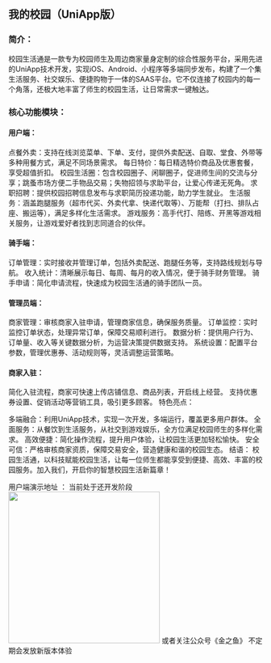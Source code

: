 ## 我的校园（UniApp版）

### 简介：
校园生活通是一款专为校园师生及周边商家量身定制的综合性服务平台，采用先进的UniApp技术开发，实现iOS、Android、小程序等多端同步发布，构建了一个集生活服务、社交娱乐、便捷购物于一体的SAAS平台。它不仅连接了校园内的每一个角落，还极大地丰富了师生的校园生活，让日常需求一键触达。

### 核心功能模块：

#### 用户端：
点餐外卖：支持在线浏览菜单、下单、支付，提供外卖配送、自取、堂食、外带等多种用餐方式，满足不同场景需求。
每日特价：每日精选特价商品及优惠套餐，享受超值折扣。
校园生活圈：包含校园圈子、闲聊圈子，促进师生间的交流与分享；跳蚤市场方便二手物品交易；失物招领与求助平台，让爱心传递无死角。
求职招聘：提供校园招聘信息发布与求职简历投递功能，助力学生就业。
生活服务：涵盖跑腿服务（超市代买、外卖代拿、快递代取等）、万能帮（打扫、排队占座、搬运等），满足多样化生活需求。
游戏服务：高手代打、陪练、开黑等游戏相关服务，让游戏爱好者找到志同道合的伙伴。
#### 骑手端：
订单管理：实时接收并管理订单，包括外卖配送、跑腿任务等，支持路线规划与导航。
收入统计：清晰展示每日、每周、每月的收入情况，便于骑手财务管理。
骑手申请：简化申请流程，快速成为校园生活通的骑手团队一员。
#### 管理员端：
商家管理：审核商家入驻申请，管理商家信息，确保服务质量。
订单监控：实时监控订单状态，处理异常订单，保障交易顺利进行。
数据分析：提供用户行为、订单量、收入等关键数据分析，为运营决策提供数据支持。
系统设置：配置平台参数，管理优惠券、活动规则等，灵活调整运营策略。
#### 商家入驻：
简化入驻流程，商家可快速上传店铺信息、商品列表，开启线上经营。
支持优惠券设置、促销活动等营销工具，吸引更多顾客。
特色亮点：

多端融合：利用UniApp技术，实现一次开发，多端运行，覆盖更多用户群体。
全面服务：从餐饮到生活服务，从社交到游戏娱乐，全方位满足校园师生的多样化需求。
高效便捷：简化操作流程，提升用户体验，让校园生活更加轻松愉快。
安全可信：严格审核商家资质，保障交易安全，营造健康和谐的校园生态。
结语：
校园生活通，以科技赋能校园生活，让每一位师生都能享受到便捷、高效、丰富的校园服务。加入我们，开启你的智慧校园生活新篇章！

用户端演示地址 ： 当前处于还开发阶段
<img src="https://github.com/user-attachments/assets/0cc00022-f086-4696-aaa7-dfec7490dcf7" width="300px">
或者关注公众号《金之鱼》 不定期会发放新版本体验
